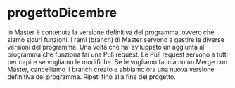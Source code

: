 # progettoDicembre
In Master è contenuta la versione definitiva del programma, ovvero che siamo sicuri funzioni.
I rami (branch) di Master servono a gestire le diverse versioni del programma.
Una volta che hai sviluppato un aggiunta al programma che funziona fai una Pull request.
Le Pull request servono a tutti per capire se vogliamo le modifiche.
Se le vogliamo facciamo un Merge con Master, cancelliamo il branch creato e abbiamo ora una nuova versione definitiva del programma.
Ripeti fino alla fine del progetto.
